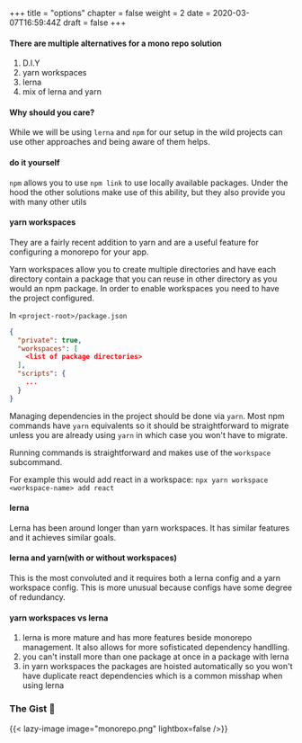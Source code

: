 +++
title = "options"
chapter = false
weight = 2
date = 2020-03-07T16:59:44Z
draft = false
+++

#### There are multiple alternatives for a mono repo solution

1) D.I.Y
2) yarn workspaces
3) lerna
4) mix of lerna and yarn

#### Why should you care?

While we will be using `lerna` and `npm` for our setup in the wild projects can
use other approaches and being aware of them helps.

#### do it yourself

`npm` allows you to use `npm link` to use locally available packages. Under the hood
the other solutions make use of this ability, but they also provide you with many other
utils

#### yarn workspaces

They are a fairly recent addition to yarn and are a useful
feature for configuring a monorepo for your app.

Yarn workspaces allow you to create multiple directories
and have each directory contain a package that you can reuse
in other directory as you would an npm package. In order to enable
workspaces you need to have the project configured.

In `<project-root>/package.json`
```json
{
  "private": true,
  "workspaces": [
    <list of package directories>
  ],
  "scripts": {
    ...
  }
}
```

Managing dependencies in the project should be done via `yarn`. Most npm
commands have `yarn` equivalents so it should be straightforward to migrate
unless you are already using `yarn` in which case you won't have to migrate.

Running commands is straightforward and makes use of the `workspace` subcommand.

For example this would add react in a workspace:
`npx yarn workspace <workspace-name> add react`

#### lerna

Lerna has been around longer than yarn workspaces. It has similar features
and it achieves similar goals.


#### lerna and yarn(with or without workspaces)

This is the most convoluted and it requires both a lerna config and a yarn workspace
config. This is more unusual because configs have some degree of redundancy.

#### yarn workspaces vs lerna
1) lerna is more mature and has more features beside monorepo management. It also allows
for more sofisticated dependency handlling.
2) you can't install more than one package at once in a package with lerna
3) in yarn workspaces the packages are hoisted automatically so you won't have duplicate
react dependencies which is a common misshap when using lerna

### The Gist 📌
{{< lazy-image image="monorepo.png" lightbox=false />}}
